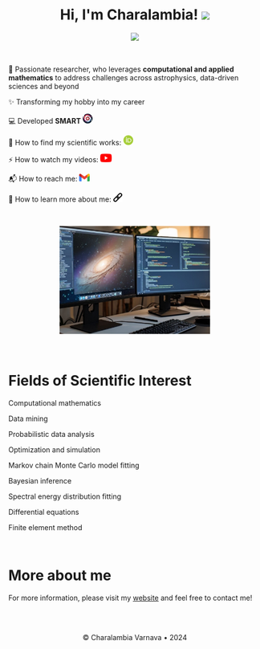 <h1 align="center">Hi, I'm Charalambia! <img src="https://media.giphy.com/media/hvRJCLFzcasrR4ia7z/giphy.gif" width="30px"></h1> 
<p align="center"> <img src="https://komarev.com/ghpvc/?username=Cover&label=Profile%20views&color=orange&style=flat" /> </p>

<br>

👀 Passionate researcher, who leverages **computational and applied mathematics** to address challenges across astrophysics, data-driven sciences and beyond

✨ Transforming my hobby into my career

💻 Developed **SMART** [<img src="https://github.com/ch-var/ch-var/blob/main/assets/SMART_logo_for_profile.png" width="20" height="20">](https://github.com/ch-var/SMART)

🔭 How to find my scientific works: [<img src="/assets/orcid.png" width="20" height="20">](https://orcid.org/0009-0004-6200-0919)

⚡ How to watch my videos: [<img src="/assets/YouTube.png" width="23" height="17">](https://www.youtube.com/channel/UC6Yyxgp4KmtX6cXLyw_jb9Q)

📬 How to reach me: [<img src="/assets/gmail.png" width="21" height="15">](mailto:varnava.haris@gmail.com) 

🎯 How to learn more about me: [<img src="/assets/link.jpg" width="18" height="18">](https://ch-var.github.io)

<br>

<p align="center"><img src="/assets/office.png" width="300" height:auto; </p>

<br> 
<br>
<br>

Fields of Scientific Interest
=============
Computational mathematics

Data mining

Probabilistic data analysis

Optimization and simulation

Markov chain Monte Carlo model fitting

Bayesian inference

Spectral energy distribution fitting

Differential equations

Finite element method

<br>

More about me
=============
For more information, please visit my [website](https://ch-var.github.io) and feel free to contact me!

<br> <br>

<p align="center">© Charalambia Varnava • 2024</p>
